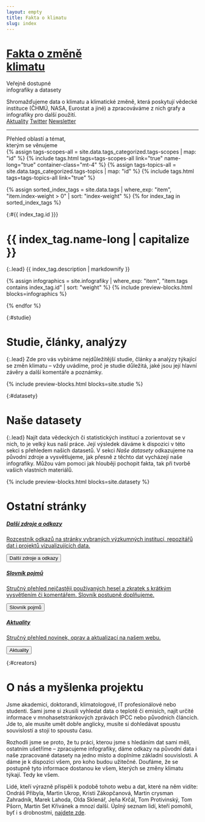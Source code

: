 ```yaml
---
layout: empty
title: Fakta o klimatu
slug: index
---
```

<div class="section intro pb-4">
    <div class="container">
        <h1 id="home"><a href="/">Fakta o změně<br>klimatu</a></h1>
        <span class="tagline">Veřejně dostupné<br>infografiky a datasety</span>
        <p>Shromažďujeme data o klimatu a klimatické změně, která poskytují vědecké instituce (ČHMÚ, NASA, Eurostat a jiné) a zpracováváme z nich grafy a infografiky pro další použití.<br/>
            <a href="/aktuality" class="btn btn-secondary mt-3"><i class="fas fa-fw fa-newspaper"></i> Aktuality</a>
            <a href="https://twitter.com/{{ site.twitter }}" target="_blank" class="btn btn-secondary mt-3"><i class="fab fa-fw fa-twitter"></i> Twitter</a>
            <a href="{{ site.newsletter }}" target="_blank" class="btn btn-secondary mt-3"><i class="fas fa-fw fa-envelope-open-text"></i> Newsletter</a>
        </p>
        <hr/>
        <span class="tagline">Přehled oblastí a témat,<br/>kterým se věnujeme</span>
        <div class="tags-list">
            {% assign tags-scopes-all = site.data.tags_categorized.tags-scopes | map: "id" %}
            {% include tags.html tags=tags-scopes-all link="true" name-long="true" container-class="mt-4" %}
            {% assign tags-topics-all = site.data.tags_categorized.tags-topics | map: "id" %}
            {% include tags.html tags=tags-topics-all link="true" %}
        </div>
    </div>
</div>

{% assign sorted_index_tags = site.data.tags | where_exp: "item", "item.index-weight > 0" | sort: "index-weight" %}
{% for index_tag in sorted_index_tags %}
<div class="section"><div class="container" markdown="1">

{:#{{ index_tag.id }}}
# {{ index_tag.name-long | capitalize }}

{:.lead}
{{ index_tag.description | markdownify }}

{% assign infographics = site.infografiky | where_exp: "item", "item.tags contains index_tag.id" | sort: "weight" %}
{% include preview-blocks.html blocks=infographics %}

</div></div>
{% endfor %}

<div class="section"><div class="container" markdown="1">

{:#studie}
# Studie, články, analýzy

{:.lead}
Zde pro vás vybíráme nejdůležitější studie, články a analýzy týkající se změn klimatu – vždy uvádíme, proč je studie důležitá, jaké jsou její hlavní závěry a další komentáře a poznámky.

{% include preview-blocks.html blocks=site.studie %}

</div></div>
<div class="section"><div class="container" markdown="1">

{:#datasety}
# Naše datasety

{:.lead}
Najít data vědeckých či statistických institucí a zorientovat se v nich, to je velký kus naší práce. Její výsledek dáváme k dispozici v této sekci s přehledem našich datasetů. V sekci _Naše datasety_ odkazujeme na původní zdroje a vysvětlujeme, jak přesně z těchto dat vycházejí naše infografiky. Můžou vám pomoci jak hlouběji pochopit fakta, tak při tvorbě vašich vlastních materiálů.

{% include preview-blocks.html blocks=site.datasety %}

</div></div>

<div class="section">
    <div class="container">
        <h1 id="pages">Ostatní stránky</h1>
        <div class="row justify-content-md-center">
            <div class="col-12 col-sm-4">
                <a href="/zdroje" class="preview-card card">
                    <div class="card-body">
                        <h5>Další zdroje a odkazy</h5>
                        <p class="card-text">Rozcestník odkazů na stránky vybraných výzkumných institucí, repozitářů dat i projektů vizualizujících data.</p>
                        <button class="btn btn-primary btn-block"><i class="fas fa-fw fa-globe"></i> Další zdroje a odkazy</button>
                    </div>
                </a>
            </div>
            <div class="col-12 col-sm-4">
                <a href="/slovnik" class="preview-card card">
                    <div class="card-body">
                        <h5>Slovník pojmů</h5>
                        <p class="card-text">Stručný přehled nejčastěji používaných hesel a zkratek s krátkým vysvětlením či komentářem. Slovník postupně doplňujeme.</p>
                        <button class="btn btn-primary btn-block"><i class="fas fa-fw fa-book"></i> Slovník pojmů</button>
                    </div>
                </a>
            </div>
            <div class="col-12 col-sm-4">
                <a href="/aktuality" class="preview-card card">
                    <div class="card-body">
                        <h5>Aktuality</h5>
                        <p class="card-text">Stručný přehled novinek, oprav a aktualizací na našem webu.</p>
                        <button class="btn btn-primary btn-block"><i class="fas fa-fw fa-newspaper"></i> Aktuality</button>
                    </div>
                </a>
            </div>
        </div>
    </div>
</div>

<div class="section"><div class="container" markdown="1">

{:#creators}
# O nás a myšlenka projektu

Jsme akademici, doktorandi, klimatologové, IT profesionálové nebo studenti. Sami jsme si zkusili vyhledat data o teplotě či emisích, najít určité informace v mnohasetstránkových zprávách IPCC nebo původních článcích. Jde to, ale musíte umět dobře anglicky, musíte si dohledávat spoustu souvislostí a stojí to spoustu času.

Rozhodli jsme se proto, že tu práci, kterou jsme s hledáním dat sami měli, ostatním ušetříme – zpracujeme infografiky, dáme odkazy na původní data i naše zpracované datasety na jedno místo a doplníme základní souvislosti. A dáme je k dispozici všem, pro koho budou užitečné. Doufáme, že se postupně tyto informace dostanou ke všem, kterých se změny klimatu týkají. Tedy ke všem.

Lidé, kteří výrazně přispěli k podobě tohoto webu a dat, které na něm vidíte: Ondráš Přibyla, Martin Ukrop, Kristi Zákopčanová, Martin crysman Zahradník, Marek Lahoda, Olda Sklenář, Jeňa Krčál, Tom Protivinský, Tom Pšorn, Martin Set Křivánek a mnozí další. Úplný seznam lidí, kteří pomohli, byť i s drobnostmi, [najdete zde](https://github.com/faktaoklimatu/web/blob/master/CONTRIBUTORS.md#readme).

</div></div>
